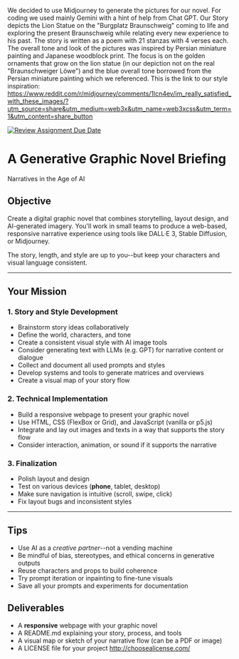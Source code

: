 We decided to use Midjourney to generate the pictures for our novel. For coding we used mainly Gemini with a hint of help from Chat GPT. 
Our Story depicts the Lion Statue on the "Burgplatz Braunschweig" coming to life and exploring the present Braunschweig while relating every new experience to his past. 
The story is written as a poem with 21 stanzas with 4 verses each. 
The overall tone and look of the pictures was inspired by Persian miniature painting and Japanese woodblock print.
The focus is on the golden ornaments that grow on the lion statue (in our depiction not on the real "Braunschweiger Löwe") and the blue overall tone borrowed from the 
Persian miniature painting which we referenced. 
This is the link to our style inspiration: 
https://www.reddit.com/r/midjourney/comments/1lcn4ev/im_really_satisfied_with_these_images/?utm_source=share&utm_medium=web3x&utm_name=web3xcss&utm_term=1&utm_content=share_button



[![Review Assignment Due Date](https://classroom.github.com/assets/deadline-readme-button-22041afd0340ce965d47ae6ef1cefeee28c7c493a6346c4f15d667ab976d596c.svg)](https://classroom.github.com/a/XqgwSs8q)
# A Generative Graphic Novel Briefing

Narratives in the Age of AI

## Objective

  

Create a digital graphic novel that combines storytelling, layout design, and AI-generated imagery. You'll work in small teams to produce a web-based, responsive narrative experience using tools like DALL·E 3, Stable Diffusion, or Midjourney.

The story, length, and style are up to you--but keep your characters and visual language consistent.

* * *

## Your Mission

  

### 1. Story and Style Development

- Brainstorm story ideas collaboratively
- Define the world, characters, and tone
- Create a consistent visual style with AI image tools
- Consider generating text with LLMs (e.g. GPT) for narrative content or dialogue
- Collect and document all used prompts and styles
- Develop systems and tools to generate matrices and overviews
- Create a visual map of your story flow

  

### 2. Technical Implementation

- Build a responsive webpage to present your graphic novel
- Use HTML, CSS (FlexBox or Grid), and JavaScript (vanilla or p5.js)
- Integrate and lay out images and texts in a way that supports the story flow
- Consider interaction, animation, or sound if it supports the narrative

  

### 3. Finalization

- Polish layout and design
- Test on various devices (**phone**, tablet, desktop)
- Make sure navigation is intuitive (scroll, swipe, click)
- Fix layout bugs and inconsistent styles
* * *

## Tips

- Use AI as a _creative partner_--not a vending machine
- Be mindful of bias, stereotypes, and ethical concerns in generative outputs
- Reuse characters and props to build coherence
- Try prompt iteration or inpainting to fine-tune visuals
- Save all your prompts and experiments for documentation



## Deliverables

- A **responsive** webpage with your graphic novel
- A README.md explaining your story, process, and tools
- A visual map or sketch of your narrative flow (can be a PDF or image)
- A LICENSE file for your project http://choosealicense.com/
